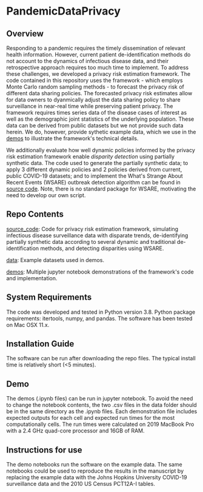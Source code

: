 # PandemicDataPrivacy
## Overview
Responding to a pandemic requires the timely dissemination of relevant health information. However, current patient de-identification methods do not account to the dynamics of infectious disease data, and their retrospective approach requires too much time to implement. To address these challenges, we developed a privacy risk estimation framework. The code contained in this repository uses the framework - which employs Monte Carlo random sampling methods - to forecast the privacy risk of different data sharing policies. The forecasted privacy risk estimates allow for data owners to dyanmically adjust the data sharing policy to share surveillance in near-real time while preserving patient privacy. The framework requires times series data of the disease cases of interest as well as the demographic joint statistics of the underlying population. These data can be derived from public datasets but we not provide such data herein. We do, however, provide sythetic example data, which we use in the [demos](demos) to illustrate the framework's technical details.

We additionally evaluate how well dynamic policies informed by the privacy risk estimation framework enable *disparity detection* using partially synthetic data. The code used to generate the partially synthetic data; to apply 3 different dynamic policies and 2 policies derived from current, public COVID-19 datasets; and to implement the What's Strange About Recent Events (WSARE) outbreak detection algorithm can be found in [source code](source_code). Note, there is no standard package for WSARE, motivating the need to develop our own script.

## Repo Contents
 [source_code](source_code): Code for privacy risk estimation framework, simulating infectious disease surveillance data with disparate trends, de-identifying partially synthetic data according to several dynamic and traditional de-identification methods, and detecting disparities using WSARE.
 
 [data](data): Example datasets used in demos.
 
 [demos](demos): Multiple jupyter notebook demonstrations of the framework's code and implementation.
## System Requirements
The code was developed and tested in Python version 3.8. Python package requirements: itertools, numpy, and pandas. The software has been tested on Mac OSX 11.x.
## Installation Guide
The software can be run after downloading the repo files. The typical install time is relatively short (<5 minutes).
## Demo
The demos (.ipynb files) can be run in jupyter notebook. To avoid the need to change the notebook contents, the two .csv files in the data folder should be in the same directory as the .ipynb files.
Each demonstration file includes expected outputs for each cell and expected run times for the most computationally cells. The run times were calculated on 2019 MacBook Pro with a 2.4 GHz quad-core processor and 16GB of RAM.
## Instructions for use
The demo notebooks run the software on the example data. The same notebooks could be used to reproduce the results in the manuscript by replacing the example data with the Johns Hopkins University COVID-19 surveillance data and the 2010 US Census PCT12A-I tables.
